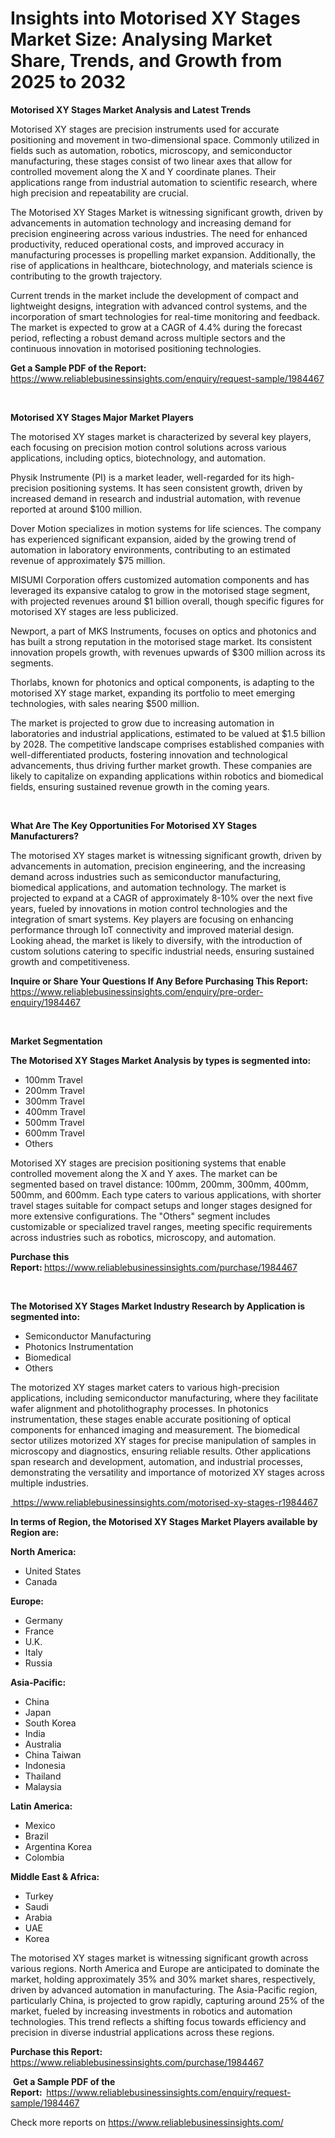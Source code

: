<p><h1>Insights into Motorised XY Stages Market Size: Analysing Market Share, Trends, and Growth from 2025 to 2032</h1></p><p><strong>Motorised XY Stages Market Analysis and Latest Trends</strong></p>
<p><p>Motorised XY stages are precision instruments used for accurate positioning and movement in two-dimensional space. Commonly utilized in fields such as automation, robotics, microscopy, and semiconductor manufacturing, these stages consist of two linear axes that allow for controlled movement along the X and Y coordinate planes. Their applications range from industrial automation to scientific research, where high precision and repeatability are crucial.</p><p>The Motorised XY Stages Market is witnessing significant growth, driven by advancements in automation technology and increasing demand for precision engineering across various industries. The need for enhanced productivity, reduced operational costs, and improved accuracy in manufacturing processes is propelling market expansion. Additionally, the rise of applications in healthcare, biotechnology, and materials science is contributing to the growth trajectory.</p><p>Current trends in the market include the development of compact and lightweight designs, integration with advanced control systems, and the incorporation of smart technologies for real-time monitoring and feedback. The market is expected to grow at a CAGR of 4.4% during the forecast period, reflecting a robust demand across multiple sectors and the continuous innovation in motorised positioning technologies.</p></p>
<p><strong>Get a Sample PDF of the Report:&nbsp;</strong> <a href="https://www.reliablebusinessinsights.com/enquiry/request-sample/1984467?utm_campaign=3366&utm_medium=2&utm_source=Github&utm_content=ia&utm_term=10042025&utm_id=motorised-xy-stages">https://www.reliablebusinessinsights.com/enquiry/request-sample/1984467</a></p>
<p>&nbsp;</p>
<p><strong>Motorised XY Stages Major Market Players</strong></p>
<p><p>The motorised XY stages market is characterized by several key players, each focusing on precision motion control solutions across various applications, including optics, biotechnology, and automation. </p><p>Physik Instrumente (PI) is a market leader, well-regarded for its high-precision positioning systems. It has seen consistent growth, driven by increased demand in research and industrial automation, with revenue reported at around $100 million. </p><p>Dover Motion specializes in motion systems for life sciences. The company has experienced significant expansion, aided by the growing trend of automation in laboratory environments, contributing to an estimated revenue of approximately $75 million.</p><p>MISUMI Corporation offers customized automation components and has leveraged its expansive catalog to grow in the motorised stage segment, with projected revenues around $1 billion overall, though specific figures for motorised XY stages are less publicized. </p><p>Newport, a part of MKS Instruments, focuses on optics and photonics and has built a strong reputation in the motorised stage market. Its consistent innovation propels growth, with revenues upwards of $300 million across its segments.</p><p>Thorlabs, known for photonics and optical components, is adapting to the motorised XY stage market, expanding its portfolio to meet emerging technologies, with sales nearing $500 million.</p><p>The market is projected to grow due to increasing automation in laboratories and industrial applications, estimated to be valued at $1.5 billion by 2028. The competitive landscape comprises established companies with well-differentiated products, fostering innovation and technological advancements, thus driving further market growth. These companies are likely to capitalize on expanding applications within robotics and biomedical fields, ensuring sustained revenue growth in the coming years.</p></p>
<p>&nbsp;</p>
<p><strong>What Are The Key Opportunities For Motorised XY Stages Manufacturers?</strong></p>
<p><p>The motorised XY stages market is witnessing significant growth, driven by advancements in automation, precision engineering, and the increasing demand across industries such as semiconductor manufacturing, biomedical applications, and automation technology. The market is projected to expand at a CAGR of approximately 8-10% over the next five years, fueled by innovations in motion control technologies and the integration of smart systems. Key players are focusing on enhancing performance through IoT connectivity and improved material design. Looking ahead, the market is likely to diversify, with the introduction of custom solutions catering to specific industrial needs, ensuring sustained growth and competitiveness.</p></p>
<p><strong>Inquire or Share Your Questions If Any Before Purchasing This Report:</strong> <a href="https://www.reliablebusinessinsights.com/enquiry/pre-order-enquiry/1984467?utm_campaign=3366&utm_medium=2&utm_source=Github&utm_content=ia&utm_term=10042025&utm_id=motorised-xy-stages">https://www.reliablebusinessinsights.com/enquiry/pre-order-enquiry/1984467</a></p>
<p>&nbsp;</p>
<p><strong>Market Segmentation</strong></p>
<p><strong>The Motorised XY Stages Market Analysis by types is segmented into:</strong></p>
<p><ul><li>100mm Travel</li><li>200mm Travel</li><li>300mm Travel</li><li>400mm Travel</li><li>500mm Travel</li><li>600mm Travel</li><li>Others</li></ul></p>
<p><p>Motorised XY stages are precision positioning systems that enable controlled movement along the X and Y axes. The market can be segmented based on travel distance: 100mm, 200mm, 300mm, 400mm, 500mm, and 600mm. Each type caters to various applications, with shorter travel stages suitable for compact setups and longer stages designed for more extensive configurations. The "Others" segment includes customizable or specialized travel ranges, meeting specific requirements across industries such as robotics, microscopy, and automation.</p></p>
<p><strong>Purchase this Report:&nbsp;</strong><a href="https://www.reliablebusinessinsights.com/purchase/1984467?utm_campaign=3366&utm_medium=2&utm_source=Github&utm_content=ia&utm_term=10042025&utm_id=motorised-xy-stages">https://www.reliablebusinessinsights.com/purchase/1984467</a></p>
<p>&nbsp;</p>
<p><strong>The Motorised XY Stages Market Industry Research by Application is segmented into:</strong></p>
<p><ul><li>Semiconductor Manufacturing</li><li>Photonics Instrumentation</li><li>Biomedical</li><li>Others</li></ul></p>
<p><p>The motorized XY stages market caters to various high-precision applications, including semiconductor manufacturing, where they facilitate wafer alignment and photolithography processes. In photonics instrumentation, these stages enable accurate positioning of optical components for enhanced imaging and measurement. The biomedical sector utilizes motorized XY stages for precise manipulation of samples in microscopy and diagnostics, ensuring reliable results. Other applications span research and development, automation, and industrial processes, demonstrating the versatility and importance of motorized XY stages across multiple industries.</p></p>
<p><a href="https://www.reliablebusinessinsights.com/motorised-xy-stages-r1984467?utm_campaign=3366&utm_medium=2&utm_source=Github&utm_content=ia&utm_term=10042025&utm_id=motorised-xy-stages">&nbsp;https://www.reliablebusinessinsights.com/motorised-xy-stages-r1984467</a></p>
<p><strong>In terms of Region, the Motorised XY Stages Market Players available by Region are:</strong></p>
<p>
    <p> <strong> North America: </strong>
        <ul>
            <li>United States</li>
            <li>Canada</li>
        </ul>
        </p> 
    <p> <strong> Europe: </strong>
        <ul>
            <li>Germany</li>
            <li>France</li>
            <li>U.K.</li>
            <li>Italy</li>
            <li>Russia</li>
        </ul>
        </p> 
    <p> <strong> Asia-Pacific: </strong>
        <ul>
            <li>China</li>
            <li>Japan</li>
            <li>South Korea</li>
            <li>India</li>
            <li>Australia</li>
            <li>China Taiwan</li>
            <li>Indonesia</li>
            <li>Thailand</li>
            <li>Malaysia</li>
        </ul>
        </p> 
    <p> <strong> Latin America: </strong>
        <ul>
            <li>Mexico</li>
            <li>Brazil</li>
            <li>Argentina Korea</li>
            <li>Colombia</li>
        </ul>
        </p> 
    <p> <strong> Middle East & Africa: </strong>
        <ul>
            <li>Turkey</li>
            <li>Saudi</li>
            <li>Arabia</li>
            <li>UAE</li>
            <li>Korea</li>
        </ul>
    </p>
    </p>
<p><p>The motorised XY stages market is witnessing significant growth across various regions. North America and Europe are anticipated to dominate the market, holding approximately 35% and 30% market shares, respectively, driven by advanced automation in manufacturing. The Asia-Pacific region, particularly China, is projected to grow rapidly, capturing around 25% of the market, fueled by increasing investments in robotics and automation technologies. This trend reflects a shifting focus towards efficiency and precision in diverse industrial applications across these regions.</p></p>
<p><strong>Purchase this Report: </strong><a href="https://www.reliablebusinessinsights.com/purchase/1984467?utm_campaign=3366&utm_medium=2&utm_source=Github&utm_content=ia&utm_term=10042025&utm_id=motorised-xy-stages">https://www.reliablebusinessinsights.com/purchase/1984467</a></p>
<p>&nbsp;<strong>Get a Sample PDF of the Report:&nbsp;&nbsp;</strong><a href="https://www.reliablebusinessinsights.com/enquiry/request-sample/1984467?utm_campaign=3366&utm_medium=2&utm_source=Github&utm_content=ia&utm_term=10042025&utm_id=motorised-xy-stages">https://www.reliablebusinessinsights.com/enquiry/request-sample/1984467</a></p>
<p><strong></strong></p>
<p>Check more reports on <a href="https://www.reliablebusinessinsights.com/?utm_campaign=3366&utm_medium=2&utm_source=Github&utm_content=ia&utm_term=10042025&utm_id=motorised-xy-stages">https://www.reliablebusinessinsights.com/</a></p>
